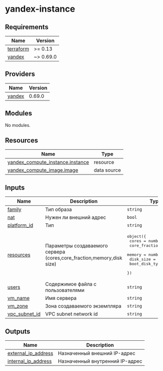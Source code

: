 # yandex-instance

<!-- BEGINNING OF PRE-COMMIT-TERRAFORM DOCS HOOK -->
## Requirements

| Name | Version |
|------|---------|
| <a name="requirement_terraform"></a> [terraform](#requirement\_terraform) | >= 0.13 |
| <a name="requirement_yandex"></a> [yandex](#requirement\_yandex) | ~> 0.69.0 |

## Providers

| Name | Version |
|------|---------|
| <a name="provider_yandex"></a> [yandex](#provider\_yandex) | 0.69.0 |

## Modules

No modules.

## Resources

| Name | Type |
|------|------|
| [yandex_compute_instance.instance](https://registry.terraform.io/providers/yandex-cloud/yandex/latest/docs/resources/compute_instance) | resource |
| [yandex_compute_image.image](https://registry.terraform.io/providers/yandex-cloud/yandex/latest/docs/data-sources/compute_image) | data source |

## Inputs

| Name | Description | Type | Default | Required |
|------|-------------|------|---------|:--------:|
| <a name="input_family"></a> [family](#input\_family) | Тип образа | `string` | `"lemp"` | no |
| <a name="input_nat"></a> [nat](#input\_nat) | Нужен ли внешний адрес | `bool` | `true` | no |
| <a name="input_platform_id"></a> [platform\_id](#input\_platform\_id) | Тип | `string` | `"standard-v1"` | no |
| <a name="input_resources"></a> [resources](#input\_resources) | Параметры создаваемого сервера (cores,core\_fraction,memory,disk size) | <pre>object({<br>    cores          = number<br>    core_fraction  = number<br>    memory         = number<br>    disk_size      = number<br>    boot_disk_type = string<br>  })</pre> | <pre>{<br>  "boot_disk_type": "network_ssd",<br>  "core_fraction": 20,<br>  "cores": 2,<br>  "disk_size": 3,<br>  "memory": 2<br>}</pre> | no |
| <a name="input_users"></a> [users](#input\_users) | Содержимое файла с пользователями | `string` | n/a | yes |
| <a name="input_vm_name"></a> [vm\_name](#input\_vm\_name) | Имя сервера | `string` | `"terra-server"` | no |
| <a name="input_vm_zone"></a> [vm\_zone](#input\_vm\_zone) | Зона создаваемого экземпляра | `string` | `"ru-central1-a"` | no |
| <a name="input_vpc_subnet_id"></a> [vpc\_subnet\_id](#input\_vpc\_subnet\_id) | VPC subnet network id | `string` | n/a | yes |

## Outputs

| Name | Description |
|------|-------------|
| <a name="output_external_ip_address"></a> [external\_ip\_address](#output\_external\_ip\_address) | Назначенный внешний IP-адрес |
| <a name="output_internal_ip_address"></a> [internal\_ip\_address](#output\_internal\_ip\_address) | Назначенный внутренний IP-адрес |
<!-- END OF PRE-COMMIT-TERRAFORM DOCS HOOK -->
